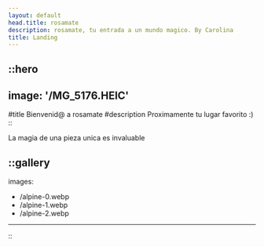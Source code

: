 ```yaml
---
layout: default
head.title: rosamate
description: rosamate, tu entrada a un mundo magico. By Carolina
title: Landing
---
```


::hero
---
image: '/MG_5176.HEIC'
---
#title
Bienvenid@ a rosamate
#description
Proximamente tu lugar favorito :)
::

La magia de una pieza unica es invaluable

::gallery
---
images:
  - /alpine-0.webp
  - /alpine-1.webp
  - /alpine-2.webp
---
::
